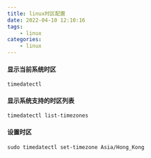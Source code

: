 ```yaml
---
title: linux时区配置
date: 2022-04-10 12:10:16
tags: 
    - linux
categories:
    - linux
---
```


#### 显示当前系统时区

```
timedatectl
```

#### 显示系统支持的时区列表

```
timedatectl list-timezones
```

#### 设置时区

```
sudo timedatectl set-timezone Asia/Hong_Kong
```